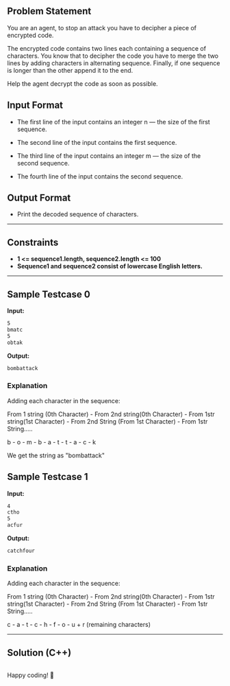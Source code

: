 ## Problem Statement

You are an agent, to stop an attack you have to decipher a piece of encrypted code. 

The encrypted code contains two lines each containing a sequence of characters. You know that to decipher the code you have to merge the two lines by adding characters in alternating sequence. Finally, if one sequence is longer than the other append it to the end. 

Help the agent decrypt the code as soon as possible. 

## Input Format

- The first line of the input contains an integer n  — the size of the first sequence.

- The second line of the input contains the first sequence.

- The third line of the input contains an integer m  — the size of the second sequence.

- The fourth line of the input contains the second sequence.

## Output Format

- Print the decoded sequence of characters. 

---

## Constraints

- **1 <= sequence1.length, sequence2.length <= 100**
- **Sequence1 and sequence2 consist of lowercase English letters.**

---

## Sample Testcase 0

**Input:**
```bash
5
bmatc
5
obtak
```

**Output:**
```bash
bombattack
```

### Explanation

Adding each character in the sequence:


From 1 string (0th Character) - From 2nd string(0th Character) - From 1str string(1st Character) - From 2nd String (From 1st Character) - From 1str String.....


b - o - m - b - a - t - t - a - c - k


We get the string as "bombattack"
## Sample Testcase 1

**Input:**
```bash
4
ctho
5
acfur
```

**Output:**
```bash
catchfour
```

### Explanation

Adding each character in the sequence:


From 1 string (0th Character) - From 2nd string(0th Character) - From 1str string(1st Character) - From 2nd String (From 1st Character) - From 1str String.....


c - a - t - c - h - f - o - u + r (remaining characters)

---

## Solution (C++)

```cpp


```


Happy coding! 🚀
